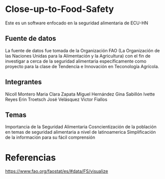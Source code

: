 # Close-up-to-Food-Safety
Este es un software enfocado en la seguridad alimentaria de ECU-HN

## Fuente de datos
La fuente de datos fue tomada de la Organización FAO (La Organización de las Naciones Unidas para la Alimentación y la Agricultura) con el fin de investigar a cerca de la seguridad alimentaria específicamente como proyecto para la clase de Tendencia e Innovación en Teconología Agrícola.

## Integrantes
Nicoll Montero
Maria Clara Zapata
Miguel Hernández
Gina Sabillón
Ivette Reyes
Erin Troetsch 
José Velásquez
Victor Fiallos

## Temas
Importancia de la Seguridad Alimentaria
Cosncientización de la población en temas de seguridad alimentaria a nivel de latinoamerica 
Simplificación de la información para su fácil comprensión

# Referencias
https://www.fao.org/faostat/es/#data/FS/visualize
